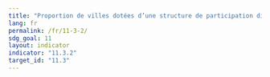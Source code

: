 ```yaml
---
title: "Proportion de villes dotées d’une structure de participation directe de la société civile à la gestion et à l’aménagement des villes, fonctionnant de façon régulière et démocratique"
lang: fr
permalink: /fr/11-3-2/
sdg_goal: 11
layout: indicator
indicator: "11.3.2"
target_id: "11.3"
---
```


